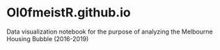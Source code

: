 # Ol0fmeistR.github.io
Data visualization notebook for the purpose of analyzing the Melbourne Housing Bubble (2016-2019)
